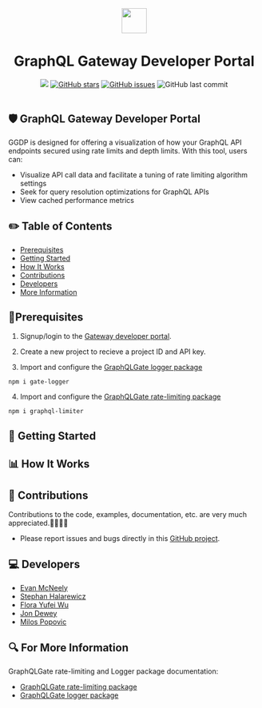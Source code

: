 <div align="center">
   <img width="50px" src="https://user-images.githubusercontent.com/89324687/182067950-54c00964-2be4-481a-976b-773d9112a4c0.png"/>
   <h1>GraphQL Gateway Developer Portal</h1>
   <a href="https://github.com/oslabs-beta/GraphQL-Gateway"><img src="https://img.shields.io/badge/license-MIT-blue"/></a> <a href="https://github.com/oslabs-beta/graphql-gateway/stargazers"><img alt="GitHub stars" src="https://img.shields.io/github/stars/oslabs-beta/graphql-gateway"></a> <a             href="https://github.com/oslabs-beta/Graphql-gateway/issues"><img alt="GitHub issues" src="https://img.shields.io/github/issues/oslabs-beta/graphql-gateway"></a> <img alt="GitHub last commit" src="https://img.shields.io/github/last-commit/oslabs-beta/graphql-gateway">
   <br />
   </div>
&nbsp;

## <a name=""></a> 🛡 GraphQL Gateway Developer Portal

GGDP is designed for offering a visualization of how your GraphQL API endpoints secured using rate limits and depth limits. With this tool, users can:

-   Visualize API call data and facilitate a tuning of rate limiting algorithm settings
-   Seek for query resolution optimizations for GraphQL APIs
-   View cached performance metrics

## ✏️ Table of Contents

-   [Prerequisites](#prerequisites)
-   [Getting Started](#getting-started)
-   [How It Works](#how-it-works)
-   [Contributions](#contributions)
-   [Developers](#developers)
-   [More Information](#for-more-information)

## <a name="prerequisites"></a> 📖Prerequisites

1. Signup/login to the [Gateway developer portal](graphqlgate.io).

2. Create a new project to recieve a project ID and API key.

3. Import and configure the [GraphQLGate logger package](https://www.npmjs.com/package/graphql-limiter)

```
npm i gate-logger
```

4. Import and configure the [GraphQLGate rate-limiting package](https://www.npmjs.com/package/graphql-limiter)

```
npm i graphql-limiter
```

## <a name="getting-started"></a>📍 Getting Started

## <a name="how-it-works"></a> 📊 How It Works

## <a name="contributions"></a> 🧠 Contributions

Contributions to the code, examples, documentation, etc. are very much appreciated.🧑‍💻👩‍💻

-   Please report issues and bugs directly in this [GitHub project](https://github.com/oslabs-beta/GraphQL-Gateway/issues).

## <a name="developers"></a> 💻 Developers

-   [Evan McNeely](https://github.com/evanmcneely)
-   [Stephan Halarewicz](https://github.com/shalarewicz)
-   [Flora Yufei Wu](https://github.com/feiw101)
-   [Jon Dewey](https://github.com/donjewey)
-   [Milos Popovic](https://github.com/milos381)

## <a name="for-more-information"></a> 🔍 For More Information

GraphQLGate rate-limiting and Logger package documentation:

-   [GraphQLGate rate-limiting package](https://github.com/oslabs-beta/GraphQL-Gate)
-   [GraphQLGate logger package](https://github.com/oslabs-beta/Gate-Logger)
